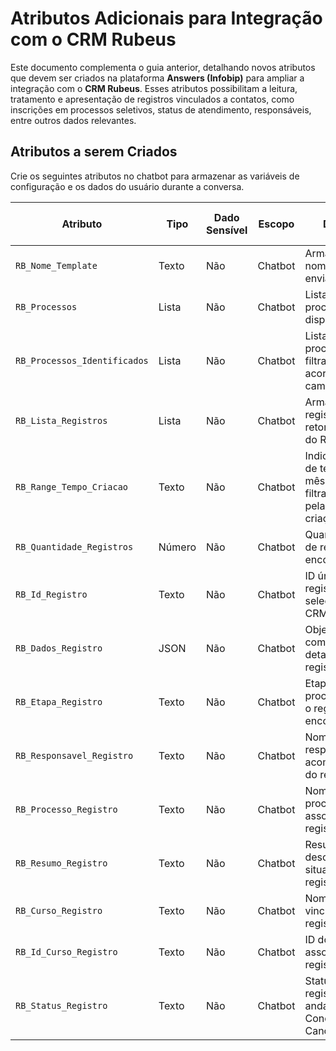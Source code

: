 # Atributos Adicionais para Integração com o CRM Rubeus

Este documento complementa o guia anterior, detalhando novos atributos que devem ser criados na plataforma **Answers (Infobip)** para ampliar a integração com o **CRM Rubeus**. Esses atributos possibilitam a leitura, tratamento e apresentação de registros vinculados a contatos, como inscrições em processos seletivos, status de atendimento, responsáveis, entre outros dados relevantes.

## Atributos a serem Criados

Crie os seguintes atributos no chatbot para armazenar as variáveis de configuração e os dados do usuário durante a conversa.

| Atributo                   | Tipo   | Dado Sensível | Escopo   | Descrição                                                                 | Disponíveis para os agentes |
|---------------------------|--------|----------------|----------|---------------------------------------------------------------------------|-----------------------------|
| `RB_Nome_Template`        | Texto  | Não            | Chatbot  | Armazena o nome do template enviado.              | Sim                         |
| `RB_Processos`            | Lista  | Não            | Chatbot  | Lista de processos disponíveis.               | Não                         |
| `RB_Processos_Identificados` | Lista  | Não        | Chatbot  | Lista de ids dos processos filtrados de acordo com a campanha. | Não                   |
| `RB_Lista_Registros`      | Lista  | Não            | Chatbot  | Armazena os registros retornados da API do Rubeus.                        | Não                         |
| `RB_Range_Tempo_Criacao`  | Texto  | Não            | Chatbot  | Indica o intervalo de tempo (em mêses) para filtrar registros pela data de criação. | Não                         |
| `RB_Quantidade_Registros` | Número | Não            | Chatbot  | Quantidade total de registros encontrados.                                | Não                         |
| `RB_Id_Registro`          | Texto  | Não            | Chatbot  | ID único do registro selecionado no CRM.                                  | Não                         |
| `RB_Dados_Registro`       | JSON   | Não            | Chatbot  | Objeto completo com os dados detalhados do registro.                      | Não                         |
| `RB_Etapa_Registro`       | Texto  | Não            | Chatbot  | Etapa atual do processo em que o registro se encontra.                    | Sim                         |
| `RB_Responsavel_Registro` | Texto  | Não            | Chatbot  | Nome do responsável pelo acompanhamento do registro.                      | Sim                         |
| `RB_Processo_Registro`    | Texto  | Não            | Chatbot  | Nome do processo associado ao registro.                                   | Sim                         |
| `RB_Resumo_Registro`      | Texto  | Não            | Chatbot  | Resumo ou descrição da situação do registro.                              | Sim                         |
| `RB_Curso_Registro`       | Texto  | Não            | Chatbot  | Nome do curso vinculado ao registro.                                      | Sim                         |
| `RB_Id_Curso_Registro`    | Texto  | Não            | Chatbot  | ID do curso associado ao registro.                                        | Não                         |
| `RB_Status_Registro`      | Texto  | Não            | Chatbot  | Status atual do registro (ex: Em andamento, Concluído, Cancelado).        | Sim                         |


